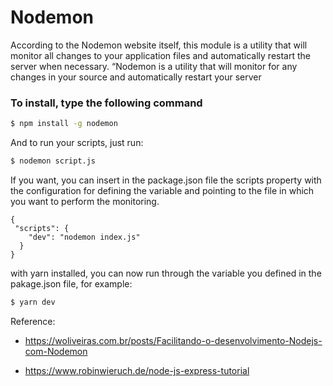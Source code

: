 # Nodemon

According to the Nodemon website itself, this module is a utility that will monitor all changes to your application files and automatically restart the server when necessary. “Nodemon is a utility that will monitor for any changes in your source and automatically restart your server

### To install, type the following command

```bash
$ npm install -g nodemon
```
And to run your scripts, just run:
```bash
$ nodemon script.js
```

If you want, you can insert in the package.json file the scripts property with the configuration for defining the variable and pointing to the file in which you want to perform the monitoring.

```
{
 "scripts": {
    "dev": "nodemon index.js"
  }
}
```
with yarn installed, you can now run through the variable you defined in the pakage.json file, for example:

```bash
$ yarn dev
```

Reference:

- https://woliveiras.com.br/posts/Facilitando-o-desenvolvimento-Nodejs-com-Nodemon

- https://www.robinwieruch.de/node-js-express-tutorial

